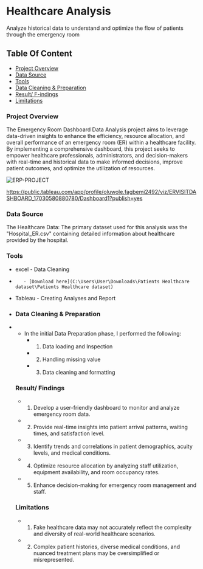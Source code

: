 # Healthcare Analysis
Analyze historical data to understand and optimize the flow of patients through the emergency room

## Table Of Content
  - [Project Overview](Peoject-Overview)
  - [Data Source](Data-Source)
  - [Tools](Tools)
  - [Data Cleaning & Preparation](Data-Cleaning-&-Preparation)
  - [Result/ F-indings](Result-/-Findings)
  - [Limitations](Limitations)
   
### Project Overview 

The Emergency Room Dashboard Data Analysis project aims to leverage data-driven insights to enhance the efficiency, resource allocation, and overall performance of an emergency room (ER) within a healthcare facility. By implementing a comprehensive dashboard, this project seeks to empower healthcare professionals, administrators, and decision-makers with real-time and historical data to make informed decisions, improve patient outcomes, and optimize the utilization of resources.

![ERP-PROJECT](https://github.com/wolethomas78/Emergency-Room-Project/assets/102493084/f5fca81c-a767-4184-ad01-5054451ab160)

https://public.tableau.com/app/profile/oluwole.fagbemi2492/viz/ERVISITDASHBOARD_17030580880780/Dashboard1?publish=yes

### Data Source

The Healthcare Data: The primary dataset used for this analysis was the "Hospital_ER.csv" containing detailed information about healthcare provided by the hospital.

### Tools

- excel - Data Cleaning
-        - [Download here](C:\Users\User\Downloads\Patients Healthcare dataset\Patients Healthcare dataset)
- Tableau - Creating Analyses and Report

- ### Data Cleaning & Preparation
- - In the initial Data Preparation phase, I performed the following:
    -  1. Data loading and Inspection
    -  2. Handling missing value
    -  3. Data cleaning and formatting

 
  ### Result/ Findings
  
     -  1. Develop a user-friendly dashboard to monitor and analyze emergency room data.
     -  2. Provide real-time insights into patient arrival patterns, waiting times, and satisfaction level.
     -  3. Identify trends and correlations in patient demographics, acuity levels, and medical conditions.
     -  4. Optimize resource allocation by analyzing staff utilization, equipment availability, and room occupancy rates.
     -  5. Enhance decision-making for emergency room management and staff.

  ### Limitations
  
    -  1. Fake healthcare data may not accurately reflect the complexity and diversity of real-world healthcare scenarios.
    -  2. Complex patient histories, diverse medical conditions, and nuanced treatment plans may be oversimplified or misrepresented.

